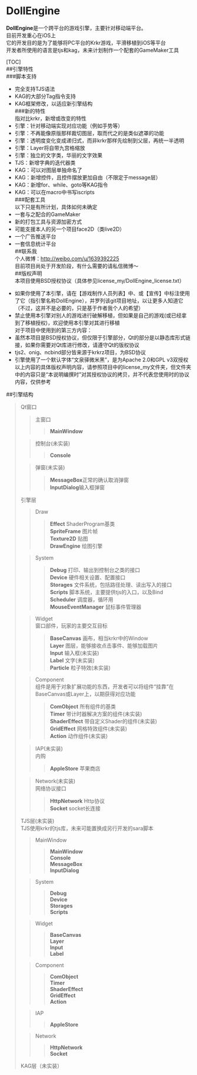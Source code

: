 # DollEngine  
  
**DollEngine**是一个跨平台的游戏引擎，主要针对移动端平台。  
目前开发重心在iOS上  
它的开发目的是为了能够将PC平台的Krkr游戏，平滑移植到iOS等平台  
开发者所使用的语言是tjs和kag，未来计划制作一个配套的GameMaker工具  
  
[TOC]  
##引擎特性  
###脚本支持  
- 完全支持TJS语法  
- KAG的大部分Tag指令支持  
- KAG框架修改，以适应新引擎结构  
###新的特性  
指对比krkr，新增或改变的特性  
- 引擎：针对移动端实现对应功能（例如手势等）  
- 引擎：不再能像原版那样裁切图层，取而代之的是类似遮罩的功能  
- 引擎：透明度变化变成递归式，而非krkr那样先绘制到父层，再统一半透明  
- 引擎：Layer将自带九宫格缩放  
- 引擎：独立的文字类，华丽的文字效果  
- TJS：新增字典的迭代器类  
- KAG：可以对图层单独命名了  
- KAG：新增控件，且控件摆放更加自由（不限定于message层）  
- KAG：新增for、while、goto等KAG指令  
- KAG：可以在macro中书写iscripts  
###配套工具  
以下只是有所计划，具体如何未确定  
- 一套与之配合的GameMaker  
- 新的打包工具与资源加密方式  
- 可能支援本人的另一个项目face2D（类live2D）  
- 一个广告推送平台  
- 一套信息统计平台  
##联系我  
个人微博：http://weibo.com/u/1639392225    
目前项目尚处于开发阶段，有什么需要的请私信微博～    
##版权声明  
本项目使用BSD授权协议（具体参见license_my/DollEngine_license.txt）    
* 如果你使用了本引擎，请在【游戏制作人员列表】中、或【宣传】中标注使用了它（指引擎名称DollEngine），并罗列该git项目地址，以让更多人知道它（不过，这并不是必要的，只是基于作者我个人的希望）    
* 禁止使用本引擎对别人的游戏进行破解移植，但如果是自己的游戏(或已经拿到了移植授权)，欢迎使用本引擎对其进行移植    
对于项目中使用到的第三方内容：    
* 虽然本项目是BSD授权协议，但仅限于引擎部分，Qt的部分是以静态库形式链接，如果你需要对Qt库进行修改，请遵守Qt的版权协议    
* tjs2、onig、ncbind部分皆来源于krkrz项目，为BSD协议      
* 引擎使用了一个默认字体“文泉驿微米黑”，是为Apache 2.0和GPL v3双授权    
以上内容的具体版权声明内容，请参照项目中的license_my文件夹，但文件夹中的内容只是“本说明编撰时”对其授权协议的拷贝，并不代表您使用时的协议内容，仅供参考     
    
##引擎结构  
>Qt窗口  
>> 主窗口  
>>> **MainWindow**  
>  
>> 控制台(未实装)  
>>> **Console**  
>  
>> 弹窗(未实装)  
>>> **MessageBox**正常的确认取消弹窗  
>>> **InputDialog**输入框弹窗  
>  
> 引擎层  
>> Draw  
>>> **Effect** ShaderProgram基类  
>>> **SpriteFrame** 图片帧  
>>> **Texture2D** 贴图  
>>> **DrawEngine** 绘图引擎  
>  
>> System  
>>> **Debug** 打印、输出到控制台之类的接口  
>>> **Device** 硬件相关设置、配置接口  
>>> **Storages** 文件系统，包括路径处理、读出写入的接口  
>>> **Scripts** 脚本系统，主要提供tjs的入口，以及Bind  
>>> **Scheduler** 调度器，循环用  
>>> **MouseEventManager** 鼠标事件管理器  
>  
>> Widget  
>窗口部件，玩家的主要交互目标  
>>> **BaseCanvas** 画布，相当krkr中的Window  
>>> **Layer** 图层，能够接收点击事件、能够加载图片  
>>> **Input** 输入框(未实装)  
>>> **Label** 文字(未实装)  
>>> **Particle** 粒子特效(未实装)  
>  
>> Component  
> 组件是用于对象扩展功能的东西，开发者可以将组件“挂靠”在BaseCanvas或Layer上，以期获得对应功能  
>>> **ComObject** 所有组件的基类  
>>> **Timer** 带计时器解决方案的组件(未实装)  
>>> **ShaderEffect** 带自定义Shader的组件(未实装)  
>>> **GridEffect** 网格特效组件(未实装)  
>>> **Action** 动作组件(未实装)  
>  
>> IAP(未实装)  
>内购  
>>> **AppleStore** 苹果商店  
>  
>> Network(未实装)  
>网络协议接口  
>>> **HttpNetwork** Http协议  
>>> **Socket** socket长连接  
>  
> TJS层(未实装)  
> TJS使用krkr的tjs库，未来可能置换成另行开发的sara脚本  
>> MainWindow  
>>> **MainWindow**  
>>> **Console**  
>>> **MessageBox**  
>>> **InputDialog**  
>  
>> System  
>>> **Debug**  
>>> **Device**  
>>> **Storages**  
>>> **Scripts**  
>  
>> Widget  
>>> **BaseCanvas**  
>>> **Layer**  
>>> **Input**  
>>> **Label**  
>  
>> Component  
>>> **ComObject**  
>>> **Timer**  
>>> **ShaderEffect**   
>>> **GridEffect**   
>>> **Action**   
>  
>> IAP  
>>> **AppleStore**  
>  
>> Network  
>>> **HttpNetwork**  
>>> **Socket**  
>  
> KAG层（未实装）  
>   